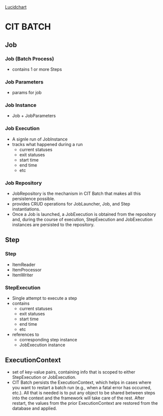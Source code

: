[Lucidchart](https://lucid.app/lucidchart/dc9b75e2-8eb9-4329-81db-72627a4cf818/edit?page=0_0&invitationId=inv_77c71f7f-6b53-4db2-929e-2c40d0da53ec#)

# CIT BATCH




## Job
### Job (Batch Process)
- contains 1 or more Steps
### Job Parameters
- params for job
### Job Instance
- Job + JobParameters
### Job Execution
- A signle run of JobInstance
- tracks what happened during a run
	- current statuses
	- exit statuses
	- start time
	- end time
	- etc

### Job Repository 
- JobRepository is the mechanism in CIT Batch that makes all this persistence possible.
- provides CRUD operations for JobLauncher, Job, and Step instantiations.
- Once a Job is launched, a JobExecution is obtained from the repository and, during the course of execution, StepExecution and JobExecution instances are persisted to the repository.


## Step
### Step
- ItemReader
- ItemProcessor
- ItemWriter

### StepExecution
- Single attempt to execute a step
- contains
	- current statuses
	- exit statuses
	- start time
	- end time
	- etc
- references to
	- corresponding step instance
	- JobExecution instance


## ExecutionContext
- set of key-value pairs, containing info that is scoped to either StepExecution or JobExecution.
- CIT Batch persists the ExecutionContext, which helps in cases where you want to restart a batch run (e.g., when a fatal error has occurred, etc.). All that is needed is to put any object to be shared between steps into the context and the framework will take care of the rest. After restart, the values from the prior ExecutionContext are restored from the database and applied.